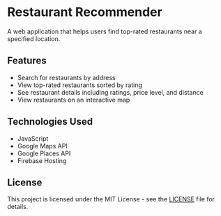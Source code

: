 # Restaurant Recommender

A web application that helps users find top-rated restaurants near a specified location.

## Features

- Search for restaurants by address
- View top-rated restaurants sorted by rating
- See restaurant details including ratings, price level, and distance
- View restaurants on an interactive map

## Technologies Used

- JavaScript
- Google Maps API
- Google Places API
- Firebase Hosting

## License

This project is licensed under the MIT License - see the [LICENSE](LICENSE) file for details.
